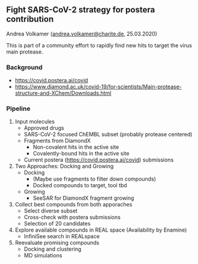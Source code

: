## Fight SARS-CoV-2 strategy for postera contribution 
Andrea Volkamer (andrea.volkamer@charite.de, 25.03.2020)

This is part of a community effort to rapidly find new hits to target the virus main protease.

### Background

* https://covid.postera.ai/covid
* https://www.diamond.ac.uk/covid-19/for-scientists/Main-protease-structure-and-XChem/Downloads.html

### Pipeline

1. Input molecules
    * Approved drugs 
    * SARS-CoV-2 focused ChEMBL subset (probably protease centered)
    * Fragments from DiamondX
        * Non-covalent hits in the active site
        * Covalently-bound hits in the active site
    * Current postera (https://covid.postera.ai/covid) submissions
2. Two Approaches: Docking and Growing
    * Docking
       * (Maybe use fragments to filter down compounds)
       * Docked compounds to target, tool tbd
    * Growing
      * SeeSAR for DiamondX fragment growing
3. Collect best compounds from both apporaches
    * Select diverse subset
    * Cross-check with postera submissions
    * Selection of 20 candidates
4. Explore available compounds in REAL space (Availability by Enamine)
    * InfiniSee search in REALspace   
5. Reevaluate promising compounds
    * Docking and clustering
    * MD simulations
  
    
